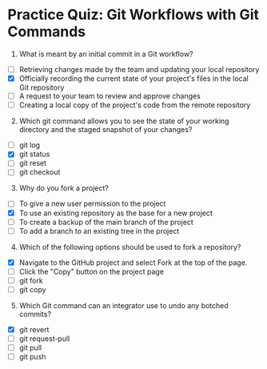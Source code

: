 # Practice Quiz: Git Workflows with Git Commands
1. What is meant by an initial commit in a Git workflow?
- [ ] Retrieving changes made by the team and updating your local repository
- [x] Officially recording the current state of your project's files in the local Git repository
- [ ] A request to your team to review and approve changes
- [ ] Creating a local copy of the project's code from the remote repository

2. Which git command allows you to see the state of your working directory and the staged snapshot of your changes?
- [ ] git log
- [x] git status 
- [ ] git reset
- [ ] git checkout

3. Why do you fork a project?
- [ ] To give a new user permission to the project
- [x] To use an existing repository as the base for a new project
- [ ] To create a backup of the main branch of the project
- [ ] To add a branch to an existing tree in the project

4. Which of the following options should be used to fork a repository?
- [x] Navigate to the GitHub project and select Fork at the top of the page.
- [ ] Click the "Copy" button on the project page
- [ ] git fork
- [ ] git copy

5. Which Git command can an integrator use to undo any botched commits?
- [x] git revert
- [ ] git request-pull
- [ ] git pull
- [ ] git push 